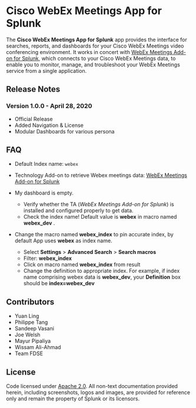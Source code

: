 # Cisco WebEx Meetings App for Splunk

The **Cisco WebEx Meetings App for Splunk** app provides the interface for searches, reports, and dashboards for your Cisco WebEx Meetings video conferencing environment. It works in concert with [WebEx Meetings Add-on for Splunk](https://splunkbase.splunk.com/app/4991/), which connects to your Cisco WebEx Meetings data, to enable you to monitor, manage, and troubleshoot your WebEx Meetings service from a single application.

## Release Notes

### Version 1.0.0 - April 28, 2020
- Official Release
- Added Navigation & License
- Modular Dashboards for various persona

## FAQ

- Default Index name: `webex`

- Technology Add-on to retrieve Webex meetings data: [WebEx Meetings Add-on for Splunk](https://splunkbase.splunk.com/app/4991/)

- My dashboard is empty.
    - Verify whether the TA (*WebEx Meetings Add-on for Splunk*) is installed and configured properly to get data.
    - Check the index name! Default value is **webex** in macro named **webex_dev** .


- Change the macro named **webex_index** to pin accurate index, by default App uses **webex** as index name.
     - Select **Settings** > **Advanced Search** > **Search macros**
     - Filter: **webex_index**
     - Click on macro named **webex_index** from result
     - Change the definition to appropriate index. For example, if index name comprising webex data is **webex_dev**, your **Definition** box should be **index=webex_dev**

## Contributors

- Yuan Ling
- Philippe Tang
- Sandeep Vasani
- Joe Welsh
- Mayur Pipaliya
- Wissam Ali-Ahmad
- Team FDSE

## License
Code licensed under [Apache 2.0](./LICENSE.md). All non-text documentation provided herein, including screenshots, logos and images, are provided for reference only and remain the property of Splunk or its licensors.
